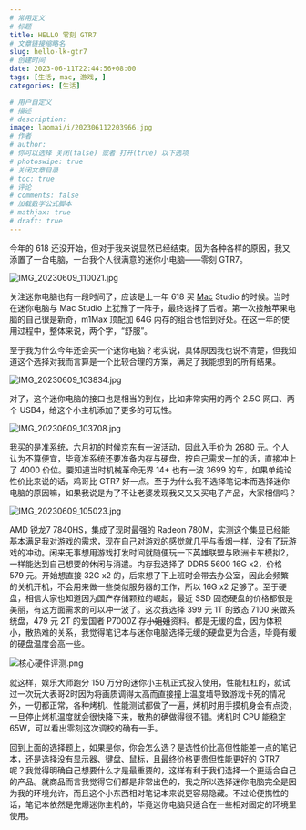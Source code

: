 ```yaml
---
# 常用定义
# 标题
title: HELLO 零刻 GTR7
# 文章链接缩略名
slug: hello-lk-gtr7
# 创建时间
date: 2023-06-11T22:44:56+08:00
tags: [生活, mac, 游戏, ]
categories: [生活]

# 用户自定义
# 描述
# description: 
image: laomai/i/202306112203966.jpg
# 作者
# author: 
# 你可以选择 关闭(false) 或者 打开(true) 以下选项
# photoswipe: true
# 关闭文章目录
# toc: true
# 评论
# comments: false
# 加载数学公式脚本
# mathjax: true
# draft: true
---
```


今年的 618 还没开始，但对于我来说显然已经结束。因为各种各样的原因，我又添置了一台电脑，一台我个人很满意的迷你小电脑——零刻 GTR7。

![IMG_20230609_110021.jpg](https://sdn.qylao.com/laomai/i/202307301342239.jpg)

关注迷你电脑也有一段时间了，应该是上一年 618 买 [Mac](Mac.md) Studio 的时候。当时在迷你电脑与 Mac Studio 上犹豫了一阵子，最终选择了后者。第一次接触苹果电脑的自己很是新奇，m1Max 顶配加 64G 内存的组合也恰到好处。在这一年的使用过程中，整体来说，两个字，“舒服”。

至于我为什么今年还会买一个迷你电脑？老实说，具体原因我也说不清楚，但我知道这个选择对我而言算是一个比较合理的方案，满足了我能想到的所有结果。

![IMG_20230609_103834.jpg](https://sdn.qylao.com/laomai/i/202307301343356.jpg)

对了，这个迷你电脑的接口也是相当的到位，比如非常实用的两个 2.5G 网口、两个 USB4，给这个小主机添加了更多的可玩性。

![IMG_20230609_103708.jpg](https://sdn.qylao.com/laomai/i/202307301344964.jpg)

我买的是准系统，六月初的时候京东有一波活动，因此入手价为 2680 元。个人认为不算便宜，毕竟准系统还要准备内存与硬盘，按自己需求一加的话，直接冲上了 4000 价位。要知道当时机械革命无界 14+ 也有一波 3699 的车，如果单纯论性价比来说的话，鸡哥比 GTR7 好一点。至于为什么我不选择笔记本而选择迷你电脑的原因嘛，如果我说是为了不让老婆发现我又又又买电子产品，大家相信吗？ 

![IMG_20230609_105023.jpg](https://sdn.qylao.com/laomai/i/202307301344894.jpg) 

AMD 锐龙7 7840HS，集成了现时最强的 Radeon 780M，实测这个集显已经能基本满足我对[游戏](游戏.md)的需求，现在自己对游戏的感觉就几乎与香烟一样，没有了玩游戏的冲动。闲来无事想用游戏打发时间就随便玩一下英雄联盟与欧洲卡车模拟2，一样能达到自己想要的休闲与消遣。内存我选择了 DDR5 5600 16G x2，价格 579 元。开始想直接 32G x2 的，后来想了下上班时会带去办公室，因此会频繁的关机开机，不会用来做一些类似服务器的工作，所以 16G x2 足够了。至于硬盘，相信大家也知道因为国产存储颗粒的崛起，最近 SSD 固态硬盘的价格都很是美丽，有这方面需求的可以冲一波了。这次我选择 399 元 1T 的致态 7100 来做系统盘，479 元 2T 的爱国者 P7000Z 存~~小姐姐~~资料。都是无缓的盘，因为体积小，散热难的关系，我觉得笔记本与迷你电脑选择无缓的硬盘更为合适，毕竟有缓的硬盘温度会高一些。

![核心硬件评测.png](https://sdn.qylao.com/laomai/i/202307301345459.png)

就这样，娱乐大师跑分 150 万分的迷你小主机正式投入使用，性能杠杠的，就试过一次玩大表哥2时因为将画质调得太高而直接撞上温度墙导致游戏卡死的情况外，一切都正常，各种烤机、性能测试都做了一遍，烤机时用手摸机身会有点烫，一旦停止烤机温度就会很快降下来，散热的确做得很不错。烤机时 CPU 能稳定 65W，可以看出零刻这次调校的确有一手。

回到上面的选择题上，如果是你，你会怎么选？是选性价比高但性能差一点的笔记本，还是选择没有显示器、键盘、鼠标，且最终价格更贵但性能更好的 GTR7 呢？我觉得明确自己想要什么才是最重要的，这样有利于我们选择一个更适合自己的产品。就商品而言我觉得它们都是非常出色的，我之所以选择迷你电脑完全是因为我的环境允许，而且这个小东西相对笔记本来说更容易隐藏。不过论便携性的话，笔记本依然是完爆迷你主机的，毕竟迷你电脑只适合在一些相对固定的环境里使用。